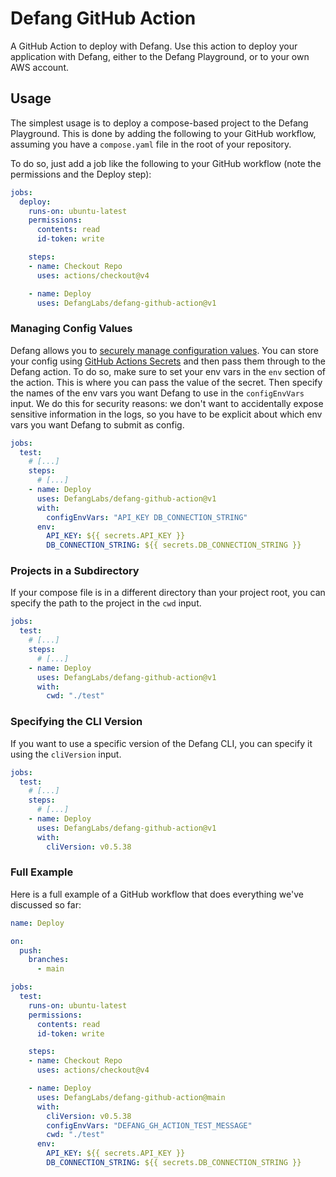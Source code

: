 # Defang GitHub Action

A GitHub Action to deploy with Defang. Use this action to deploy your application with Defang, either to the Defang Playground, or to your own AWS account.

## Usage

The simplest usage is to deploy a compose-based project to the Defang Playground. This is done by adding the following to your GitHub workflow, assuming you have a `compose.yaml` file in the root of your repository.

To do so, just add a job like the following to your GitHub workflow (note the permissions and the Deploy step):

```yaml
jobs:
  deploy:
    runs-on: ubuntu-latest
    permissions:
      contents: read
      id-token: write

    steps:
    - name: Checkout Repo
      uses: actions/checkout@v4

    - name: Deploy
      uses: DefangLabs/defang-github-action@v1
```

### Managing Config Values

Defang allows you to [securely manage configuration values](https://docs.defang.io/docs/concepts/configuration). You can store your config using [GitHub Actions Secrets](https://docs.github.com/en/actions/security-guides/using-secrets-in-github-actions) and then pass them through to the Defang action. To do so, make sure to set your env vars in the `env` section of the action. This is where you can pass the value of the secret. Then specify the names of the env vars you want Defang to use in the `configEnvVars` input. We do this for security reasons: we don't want to accidentally expose sensitive information in the logs, so you have to be explicit about which env vars you want Defang to submit as config.

```yaml
jobs:
  test:
    # [...]
    steps:
      # [...]
    - name: Deploy
      uses: DefangLabs/defang-github-action@v1
      with:
        configEnvVars: "API_KEY DB_CONNECTION_STRING"
      env:
        API_KEY: ${{ secrets.API_KEY }}
        DB_CONNECTION_STRING: ${{ secrets.DB_CONNECTION_STRING }}
```

### Projects in a Subdirectory

If your compose file is in a different directory than your project root, you can specify the path to the project in the `cwd` input.

```yaml
jobs:
  test:
    # [...]
    steps:
      # [...]
    - name: Deploy
      uses: DefangLabs/defang-github-action@v1
      with:
        cwd: "./test"
```

### Specifying the CLI Version

If you want to use a specific version of the Defang CLI, you can specify it using the `cliVersion` input.

```yaml
jobs:
  test:
    # [...]
    steps:
      # [...]
    - name: Deploy
      uses: DefangLabs/defang-github-action@v1
      with:
        cliVersion: v0.5.38
```

### Full Example

Here is a full example of a GitHub workflow that does everything we've discussed so far:

```yaml
name: Deploy

on:
  push:
    branches:
      - main

jobs:
  test:
    runs-on: ubuntu-latest
    permissions:
      contents: read
      id-token: write

    steps:
    - name: Checkout Repo
      uses: actions/checkout@v4

    - name: Deploy
      uses: DefangLabs/defang-github-action@main
      with:
        cliVersion: v0.5.38
        configEnvVars: "DEFANG_GH_ACTION_TEST_MESSAGE"
        cwd: "./test"
      env:
        API_KEY: ${{ secrets.API_KEY }}
        DB_CONNECTION_STRING: ${{ secrets.DB_CONNECTION_STRING }}
```